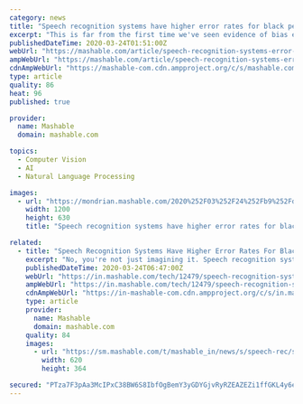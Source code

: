 ```yaml
---
category: news
title: "Speech recognition systems have higher error rates for black people, study finds"
excerpt: "This is far from the first time we've seen evidence of bias embedded in the supposed technology of tomorrow. In December of last year, a federal study once again confirmed that facial-recognition tech is a biased mess. In October of 2017, we saw that Google's text/sentiment-analysis tool exhibited signs of homophobia, racism, and antisemitism."
publishedDateTime: 2020-03-24T01:51:00Z
webUrl: "https://mashable.com/article/speech-recognition-systems-error-rates-racial-bias/"
ampWebUrl: "https://mashable.com/article/speech-recognition-systems-error-rates-racial-bias.amp"
cdnAmpWebUrl: "https://mashable-com.cdn.ampproject.org/c/s/mashable.com/article/speech-recognition-systems-error-rates-racial-bias.amp"
type: article
quality: 86
heat: 96
published: true

provider:
  name: Mashable
  domain: mashable.com

topics:
  - Computer Vision
  - AI
  - Natural Language Processing

images:
  - url: "https://mondrian.mashable.com/2020%252F03%252F24%252Fb9%252Fd5042a28ebb74ac7a3ee380eb82cab61.561a2.jpg%252F1200x630.jpg?signature=3wjt45lwzDvmOSNZtNZHHuOOVXc="
    width: 1200
    height: 630
    title: "Speech recognition systems have higher error rates for black people, study finds"

related:
  - title: "Speech Recognition Systems Have Higher Error Rates For Black People, Finds Study"
    excerpt: "No, you're not just imagining it. Speech recognition systems developed by the likes of Amazon, Apple, Google, IBM, and Microsoft all have higher error rates when transcribing speech from black people than when doing so for white people. So finds a study published today in the Proceedings of the National Academy of Sciences, which notes that the ..."
    publishedDateTime: 2020-03-24T06:47:00Z
    webUrl: "https://in.mashable.com/tech/12479/speech-recognition-systems-have-higher-error-rates-for-black-people-finds-study"
    ampWebUrl: "https://in.mashable.com/tech/12479/speech-recognition-systems-have-higher-error-rates-for-black-people-finds-study?amp=1"
    cdnAmpWebUrl: "https://in-mashable-com.cdn.ampproject.org/c/s/in.mashable.com/tech/12479/speech-recognition-systems-have-higher-error-rates-for-black-people-finds-study?amp=1"
    type: article
    provider:
      name: Mashable
      domain: mashable.com
    quality: 84
    images:
      - url: "https://sm.mashable.com/t/mashable_in/news/s/speech-rec/speech-recognition-systems-have-higher-error-rates-for-black_hgke.620.jpg"
        width: 620
        height: 364

secured: "PTza7F3pAa3McIPxC38BW6S8IbfOgBemY3yGDYGjvRyRZEAZEZi1ffGKL4y6e8a4MAndkRcqEqkFT8pIQWDT0TgJF2e9tFC/7rmupWH0mTMJ8kGLlaLCYSTN8bJAso2qcnjAhaF0v8TzlsB8bQBKpc2txnHdXclIPzZMVhRoEQwjP7ljILyzDnH0Qk8cwHGmwlKipcmfX2CNVrIj/F/Kr5yKux1rRBIPy1FcEURNZMYcdHNH7VPPEMM3FuGybH9LreHutstvvLZwP2uMz+9Sl1fOx05i6W8Ler5wZdu4EjiGIjSeO81S7U/lRf5aBjTNocJTIF3GYWogdZHoyS0HeArtKGiSBUJLiZwuis+IO9GdIco5v20ri1UVtqoimN6S5hP0T7HDSWYeqFiAw+PlysSUXN7457KiJVfm5HDnvLmjpL3cYVNprFah4C1gmvFKvkUf8yaNcpNlfBr91p1gt1S1KLKWXqJiecBh4wXAhhU=;caSxowC2gSLStt9sqjNzhA=="
---
```


